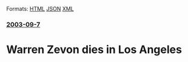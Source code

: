 
Formats: [HTML](/news/2003/09/7/warren-zevon-dies-in-los-angeles.html)  [JSON](/news/2003/09/7/warren-zevon-dies-in-los-angeles.json)  [XML](/news/2003/09/7/warren-zevon-dies-in-los-angeles.xml)  

### [2003-09-7](/news/2003/09/7/index.md)

##### 
#  Warren Zevon dies in Los Angeles



